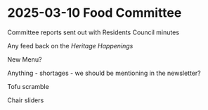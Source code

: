 # 2025-03-10 Food Committee

Committee reports sent out with Residents Council minutes

Any feed back on the _Heritage Happenings_

New Menu?

Anything - shortages - we should be mentioning in the newsletter?

Tofu scramble

Chair sliders
